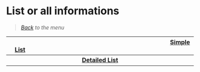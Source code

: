 # List or all informations


> *[Back](../games.md) to the menu*

| <img width="430" height="1">[Simple List](xbox_list.md)<img width="430" height="1"> | 
| :---: |
|<img width="430" height="1">**[Detailed List](xbox_info_games.md)**<img width="430" height="1"> |

